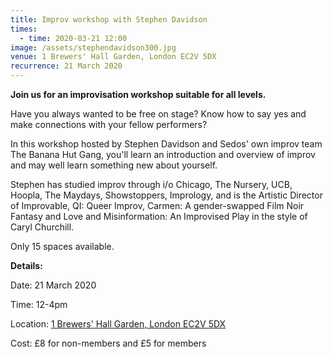 ```yaml
---
title: Improv workshop with Stephen Davidson
times:
  - time: 2020-03-21 12:00
image: /assets/stephendavidson300.jpg
venue: 1 Brewers' Hall Garden, London EC2V 5DX
recurrence: 21 March 2020
---
```

**Join us for an improvisation workshop​ suitable for all levels.** 

Have you always wanted to be free on stage? Know how to say yes and make connections with your fellow performers? 

In this workshop hosted by Stephen Davidson and Sedos' own improv team The Banana Hut Gang, you'll learn an introduction and overview of improv and may well learn something new about yourself. 

Stephen has studied improv through i/o Chicago, The Nursery, UCB, Hoopla, The Maydays, Showstoppers, Imprology, and is the Artistic Director of Improvable, QI: Queer Improv, Carmen: A gender-swapped Film Noir Fantasy and Love and Misinformation: An Improvised Play in the style of Caryl Churchill. 

Only 15 spaces available.

**Details:**

Date: 21 March 2020

Time: 12-4pm

Location: [1 Brewers' Hall Garden, London EC2V 5DX](/venues/bhg)

Cost: £8 for non-members and £5 for members
